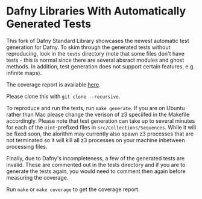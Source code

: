 # Dafny Libraries With Automatically Generated Tests

This fork of Dafny Standard Library showcases the newest automatic test generation for Dafny. To skim through the generated tests without reproducing, look in the `tests` directory (note that some files don't have tests - this is normal since there are several absract modules and ghost methods. In addition, test generation does not support certain features, e.g. infinite maps).

The coverage report is available [here](https://htmlpreview.github.io/?https://github.com/Dargones/libraries/blob/master/testCoverage/TestResults/summary.html).

Please clone this with `git clone --recursive`.

To reproduce and run the tests, run `make generate`. If you are on Ubuntu rather than Mac please change the verison of z3 speciifed in the Makefile accordingly. Please note that test generation can take up to several minutes for each of the `Uint`-prefixed files in `src/Collections/Sequences`. While it will be fixed soon, the alorithm may currently also spawn z3 processes that are not terminated so it will kill all z3 processes on your machine inbetween processing files.

Finally, due to Dafny's incompleteness, a few of the generated tests are invalid. These are commented out in the tests directory and if you are to generate the tests again, you would need to comment then again before measuring the coverage.

Run `make` or `make coverage` to get the coverage report.
